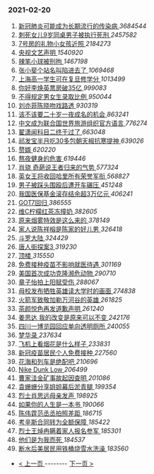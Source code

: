 ### 2021-02-20 
1. [ 新冠肺炎可能成为长期流行的传染病 ](https://s.weibo.com/weibo?q=%23%E6%96%B0%E5%86%A0%E8%82%BA%E7%82%8E%E5%8F%AF%E8%83%BD%E6%88%90%E4%B8%BA%E9%95%BF%E6%9C%9F%E6%B5%81%E8%A1%8C%E7%9A%84%E4%BC%A0%E6%9F%93%E7%97%85%23&Refer=top) *3684544*
1. [ 刺死女儿9岁同桌男子被执行死刑 ](https://s.weibo.com/weibo?q=%23%E5%88%BA%E6%AD%BB%E5%A5%B3%E5%84%BF9%E5%B2%81%E5%90%8C%E6%A1%8C%E7%94%B7%E5%AD%90%E8%A2%AB%E6%89%A7%E8%A1%8C%E6%AD%BB%E5%88%91%23&Refer=top) *2457582*
1. [ 7号房的礼物小女孩近照 ](https://s.weibo.com/weibo?q=%237%E5%8F%B7%E6%88%BF%E7%9A%84%E7%A4%BC%E7%89%A9%E5%B0%8F%E5%A5%B3%E5%AD%A9%E8%BF%91%E7%85%A7%23&Refer=top) *2184273*
1. [ 央视文艺声明 ](https://s.weibo.com/weibo?q=%23%E5%A4%AE%E8%A7%86%E6%96%87%E8%89%BA%E5%A3%B0%E6%98%8E%23&Refer=top) *1540920*
1. [ 辣笔小球被刑拘 ](https://s.weibo.com/weibo?q=%E8%BE%A3%E7%AC%94%E5%B0%8F%E7%90%83%E8%A2%AB%E5%88%91%E6%8B%98&Refer=top) *1467198*
1. [ 张小斐个站名叫陷进去了 ](https://s.weibo.com/weibo?q=%23%E5%BC%A0%E5%B0%8F%E6%96%90%E4%B8%AA%E7%AB%99%E5%90%8D%E5%8F%AB%E9%99%B7%E8%BF%9B%E5%8E%BB%E4%BA%86%23&Refer=top) *1069468*
1. [ 上海高一学生可在复旦修学分 ](https://s.weibo.com/weibo?q=%23%E4%B8%8A%E6%B5%B7%E9%AB%98%E4%B8%80%E5%AD%A6%E7%94%9F%E5%8F%AF%E5%9C%A8%E5%A4%8D%E6%97%A6%E4%BF%AE%E5%AD%A6%E5%88%86%23&Refer=top) *1013499*
1. [ 你好李焕英票房破35亿 ](https://s.weibo.com/weibo?q=%23%E4%BD%A0%E5%A5%BD%E6%9D%8E%E7%84%95%E8%8B%B1%E7%A5%A8%E6%88%BF%E7%A0%B435%E4%BA%BF%23&Refer=top) *999083*
1. [ 不得规定男女生录取比例 ](https://s.weibo.com/weibo?q=%23%E4%B8%8D%E5%BE%97%E8%A7%84%E5%AE%9A%E7%94%B7%E5%A5%B3%E7%94%9F%E5%BD%95%E5%8F%96%E6%AF%94%E4%BE%8B%23&Refer=top) *950044*
1. [ 刘亦菲陈晓吻戏路透 ](https://s.weibo.com/weibo?q=%23%E5%88%98%E4%BA%A6%E8%8F%B2%E9%99%88%E6%99%93%E5%90%BB%E6%88%8F%E8%B7%AF%E9%80%8F%23&Refer=top) *930319*
1. [ 该不该要二十岁一夜成名的机会 ](https://s.weibo.com/weibo?q=%23%E8%AF%A5%E4%B8%8D%E8%AF%A5%E8%A6%81%E4%BA%8C%E5%8D%81%E5%B2%81%E4%B8%80%E5%A4%9C%E6%88%90%E5%90%8D%E7%9A%84%E6%9C%BA%E4%BC%9A%23&Refer=top) *863241*
1. [ 中文成为联合国世界旅游组织官方语言 ](https://s.weibo.com/weibo?q=%23%E4%B8%AD%E6%96%87%E6%88%90%E4%B8%BA%E8%81%94%E5%90%88%E5%9B%BD%E4%B8%96%E7%95%8C%E6%97%85%E6%B8%B8%E7%BB%84%E7%BB%87%E5%AE%98%E6%96%B9%E8%AF%AD%E8%A8%80%23&Refer=top) *776274*
1. [ 翟潇闻科目二终于过了 ](https://s.weibo.com/weibo?q=%23%E7%BF%9F%E6%BD%87%E9%97%BB%E7%A7%91%E7%9B%AE%E4%BA%8C%E7%BB%88%E4%BA%8E%E8%BF%87%E4%BA%86%23&Refer=top) *663048*
1. [ 祁发宝半月吃30多包朝天椒抗寒提神 ](https://s.weibo.com/weibo?q=%23%E7%A5%81%E5%8F%91%E5%AE%9D%E5%8D%8A%E6%9C%88%E5%90%8330%E5%A4%9A%E5%8C%85%E6%9C%9D%E5%A4%A9%E6%A4%92%E6%8A%97%E5%AF%92%E6%8F%90%E7%A5%9E%23&Refer=top) *639026*
1. [ 赘婿 ](https://s.weibo.com/weibo?q=%E8%B5%98%E5%A9%BF&Refer=top) *620220*
1. [ 熬夜健身的危害 ](https://s.weibo.com/weibo?q=%23%E7%86%AC%E5%A4%9C%E5%81%A5%E8%BA%AB%E7%9A%84%E5%8D%B1%E5%AE%B3%23&Refer=top) *619446*
1. [ 肖骁 奇葩说王者归来的气势 ](https://s.weibo.com/weibo?q=%E8%82%96%E9%AA%81%20%E5%A5%87%E8%91%A9%E8%AF%B4%E7%8E%8B%E8%80%85%E5%BD%92%E6%9D%A5%E7%9A%84%E6%B0%94%E5%8A%BF&Refer=top) *577324*
1. [ 英女王将收回哈里所有荣誉军衔 ](https://s.weibo.com/weibo?q=%E8%8B%B1%E5%A5%B3%E7%8E%8B%E5%B0%86%E6%94%B6%E5%9B%9E%E5%93%88%E9%87%8C%E6%89%80%E6%9C%89%E8%8D%A3%E8%AA%89%E5%86%9B%E8%A1%94&Refer=top) *568827*
1. [ 男子被踩头围殴后遭开车碾压 ](https://s.weibo.com/weibo?q=%E7%94%B7%E5%AD%90%E8%A2%AB%E8%B8%A9%E5%A4%B4%E5%9B%B4%E6%AE%B4%E5%90%8E%E9%81%AD%E5%BC%80%E8%BD%A6%E7%A2%BE%E5%8E%8B&Refer=top) *451248*
1. [ 我国医保基金滚存结余超3万亿元 ](https://s.weibo.com/weibo?q=%23%E6%88%91%E5%9B%BD%E5%8C%BB%E4%BF%9D%E5%9F%BA%E9%87%91%E6%BB%9A%E5%AD%98%E7%BB%93%E4%BD%99%E8%B6%853%E4%B8%87%E4%BA%BF%E5%85%83%23&Refer=top) *406241*
1. [ GOT7回归 ](https://s.weibo.com/weibo?q=%23GOT7%E5%9B%9E%E5%BD%92%23&Refer=top) *386555*
1. [ 维C柠檬红茶冻撞奶 ](https://s.weibo.com/weibo?q=%23%E7%BB%B4C%E6%9F%A0%E6%AA%AC%E7%BA%A2%E8%8C%B6%E5%86%BB%E6%92%9E%E5%A5%B6%23&Refer=top) *382605*
1. [ 原来烟雾特效是这么来的 ](https://s.weibo.com/weibo?q=%23%E5%8E%9F%E6%9D%A5%E7%83%9F%E9%9B%BE%E7%89%B9%E6%95%88%E6%98%AF%E8%BF%99%E4%B9%88%E6%9D%A5%E7%9A%84%23&Refer=top) *378149*
1. [ 家人说陈祥榕是陈家的好儿男 ](https://s.weibo.com/weibo?q=%23%E5%AE%B6%E4%BA%BA%E8%AF%B4%E9%99%88%E7%A5%A5%E6%A6%95%E6%98%AF%E9%99%88%E5%AE%B6%E7%9A%84%E5%A5%BD%E5%84%BF%E7%94%B7%23&Refer=top) *326418*
1. [ 斗罗大陆 ](https://s.weibo.com/weibo?q=%E6%96%97%E7%BD%97%E5%A4%A7%E9%99%86&Refer=top) *324429*
1. [ 唐人街探案3 ](https://s.weibo.com/weibo?q=%E5%94%90%E4%BA%BA%E8%A1%97%E6%8E%A2%E6%A1%883&Refer=top) *319230*
1. [ 顶楼 ](https://s.weibo.com/weibo?q=%E9%A1%B6%E6%A5%BC&Refer=top) *315550*
1. [ 免费接种疫苗不影响就医待遇 ](https://s.weibo.com/weibo?q=%23%E5%85%8D%E8%B4%B9%E6%8E%A5%E7%A7%8D%E7%96%AB%E8%8B%97%E4%B8%8D%E5%BD%B1%E5%93%8D%E5%B0%B1%E5%8C%BB%E5%BE%85%E9%81%87%23&Refer=top) *301169*
1. [ 美国首次成功克隆濒危动物 ](https://s.weibo.com/weibo?q=%E7%BE%8E%E5%9B%BD%E9%A6%96%E6%AC%A1%E6%88%90%E5%8A%9F%E5%85%8B%E9%9A%86%E6%BF%92%E5%8D%B1%E5%8A%A8%E7%89%A9&Refer=top) *290710*
1. [ 章子怡拍上阳赋受伤 ](https://s.weibo.com/weibo?q=%23%E7%AB%A0%E5%AD%90%E6%80%A1%E6%8B%8D%E4%B8%8A%E9%98%B3%E8%B5%8B%E5%8F%97%E4%BC%A4%23&Refer=top) *288067*
1. [ 母校发布牺牲英雄读大学时的画面 ](https://s.weibo.com/weibo?q=%23%E6%AF%8D%E6%A0%A1%E5%8F%91%E5%B8%83%E7%89%BA%E7%89%B2%E8%8B%B1%E9%9B%84%E8%AF%BB%E5%A4%A7%E5%AD%A6%E6%97%B6%E7%9A%84%E7%94%BB%E9%9D%A2%23&Refer=top) *274838*
1. [ 火箭军致敬加勒万河谷的英雄 ](https://s.weibo.com/weibo?q=%23%E7%81%AB%E7%AE%AD%E5%86%9B%E8%87%B4%E6%95%AC%E5%8A%A0%E5%8B%92%E4%B8%87%E6%B2%B3%E8%B0%B7%E7%9A%84%E8%8B%B1%E9%9B%84%23&Refer=top) *261825*
1. [ 茶颜悦色再发道歉声明 ](https://s.weibo.com/weibo?q=%23%E8%8C%B6%E9%A2%9C%E6%82%A6%E8%89%B2%E5%86%8D%E5%8F%91%E9%81%93%E6%AD%89%E5%A3%B0%E6%98%8E%23&Refer=top) *261240*
1. [ 姜思达 我的改变是原来可以不变 ](https://s.weibo.com/weibo?q=%E5%A7%9C%E6%80%9D%E8%BE%BE%20%E6%88%91%E7%9A%84%E6%94%B9%E5%8F%98%E6%98%AF%E5%8E%9F%E6%9D%A5%E5%8F%AF%E4%BB%A5%E4%B8%8D%E5%8F%98&Refer=top) *242176*
1. [ 四川一博览园回应单向透明厕所 ](https://s.weibo.com/weibo?q=%23%E5%9B%9B%E5%B7%9D%E4%B8%80%E5%8D%9A%E8%A7%88%E5%9B%AD%E5%9B%9E%E5%BA%94%E5%8D%95%E5%90%91%E9%80%8F%E6%98%8E%E5%8E%95%E6%89%80%23&Refer=top) *240055*
1. [ 梦华录 ](https://s.weibo.com/weibo?q=%E6%A2%A6%E5%8D%8E%E5%BD%95&Refer=top) *237634*
1. [ 飞机上看烟花是什么样子 ](https://s.weibo.com/weibo?q=%23%E9%A3%9E%E6%9C%BA%E4%B8%8A%E7%9C%8B%E7%83%9F%E8%8A%B1%E6%98%AF%E4%BB%80%E4%B9%88%E6%A0%B7%E5%AD%90%23&Refer=top) *233831*
1. [ 新冠疫苗居民个人免费接种 ](https://s.weibo.com/weibo?q=%E6%96%B0%E5%86%A0%E7%96%AB%E8%8B%97%E5%B1%85%E6%B0%91%E4%B8%AA%E4%BA%BA%E5%85%8D%E8%B4%B9%E6%8E%A5%E7%A7%8D&Refer=top) *227560*
1. [ 花海和列车是绝配吧 ](https://s.weibo.com/weibo?q=%23%E8%8A%B1%E6%B5%B7%E5%92%8C%E5%88%97%E8%BD%A6%E6%98%AF%E7%BB%9D%E9%85%8D%E5%90%A7%23&Refer=top) *210696*
1. [ Nike Dunk Low ](https://s.weibo.com/weibo?q=Nike%20Dunk%20Low&Refer=top) *206499*
1. [ 曹家洼金矿事故起因查明 ](https://s.weibo.com/weibo?q=%23%E6%9B%B9%E5%AE%B6%E6%B4%BC%E9%87%91%E7%9F%BF%E4%BA%8B%E6%95%85%E8%B5%B7%E5%9B%A0%E6%9F%A5%E6%98%8E%23&Refer=top) *201086*
1. [ 袁姗姗分享姐姐幕后淤青腿 ](https://s.weibo.com/weibo?q=%23%E8%A2%81%E5%A7%97%E5%A7%97%E5%88%86%E4%BA%AB%E5%A7%90%E5%A7%90%E5%B9%95%E5%90%8E%E6%B7%A4%E9%9D%92%E8%85%BF%23&Refer=top) *199354*
1. [ 烈士肖思远母亲发声 ](https://s.weibo.com/weibo?q=%23%E7%83%88%E5%A3%AB%E8%82%96%E6%80%9D%E8%BF%9C%E6%AF%8D%E4%BA%B2%E5%8F%91%E5%A3%B0%23&Refer=top) *198925*
1. [ 如果你的人生是一本书 ](https://s.weibo.com/weibo?q=%23%E5%A6%82%E6%9E%9C%E4%BD%A0%E7%9A%84%E4%BA%BA%E7%94%9F%E6%98%AF%E4%B8%80%E6%9C%AC%E4%B9%A6%23&Refer=top) *190066*
1. [ 陈伟霆范丞丞拍照差距 ](https://s.weibo.com/weibo?q=%23%E9%99%88%E4%BC%9F%E9%9C%86%E8%8C%83%E4%B8%9E%E4%B8%9E%E6%8B%8D%E7%85%A7%E5%B7%AE%E8%B7%9D%23&Refer=top) *186715*
1. [ 考辛斯合同转为全额保障 ](https://s.weibo.com/weibo?q=%E8%80%83%E8%BE%9B%E6%96%AF%E5%90%88%E5%90%8C%E8%BD%AC%E4%B8%BA%E5%85%A8%E9%A2%9D%E4%BF%9D%E9%9A%9C&Refer=top) *185422*
1. [ 烈士王焯冉瞒着家人报名参军 ](https://s.weibo.com/weibo?q=%23%E7%83%88%E5%A3%AB%E7%8E%8B%E7%84%AF%E5%86%89%E7%9E%92%E7%9D%80%E5%AE%B6%E4%BA%BA%E6%8A%A5%E5%90%8D%E5%8F%82%E5%86%9B%23&Refer=top) *185301*
1. [ 他们是为我而死 ](https://s.weibo.com/weibo?q=%23%E4%BB%96%E4%BB%AC%E6%98%AF%E4%B8%BA%E6%88%91%E8%80%8C%E6%AD%BB%23&Refer=top) *184537*
1. [ 断水后美居民用铁桶烧雪水洗澡 ](https://s.weibo.com/weibo?q=%23%E6%96%AD%E6%B0%B4%E5%90%8E%E7%BE%8E%E5%B1%85%E6%B0%91%E7%94%A8%E9%93%81%E6%A1%B6%E7%83%A7%E9%9B%AA%E6%B0%B4%E6%B4%97%E6%BE%A1%23&Refer=top) *183560* 

- [ < 上一页 ](https://github.com/able8/weibo-hot-record/blob/master/2021-02-19.md) -------- [ 下一页 > ](https://github.com/able8/weibo-hot-record/blob/master/2021-02-21.md)